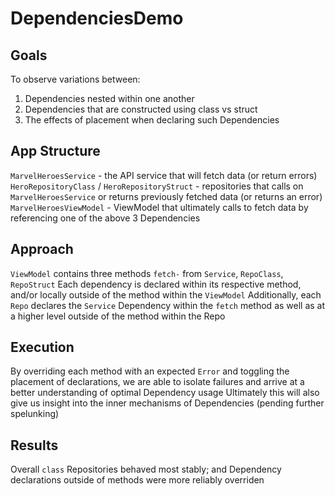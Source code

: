 DependenciesDemo
============

## Goals
To observe variations between:
1. Dependencies nested within one another
2. Dependencies that are constructed using class vs struct
3. The effects of placement when declaring such Dependencies

## App Structure
`MarvelHeroesService` - the API service that will fetch data (or return errors)
`HeroRepositoryClass` / `HeroRepositoryStruct` -  repositories that calls on `MarvelHeroesService`  or returns previously fetched data (or returns an error)
`MarvelHeroesViewModel` - ViewModel that ultimately calls to fetch data by referencing one of the above 3 Dependencies

## Approach
`ViewModel` contains three methods `fetch-` from `Service`, `RepoClass`, `RepoStruct`
Each dependency is declared within its respective method, and/or locally outside of the method within the `ViewModel`
Additionally, each `Repo` declares the `Service` Dependency within the `fetch` method as well as at a higher level outside of the method within the Repo

## Execution
By overriding each method with an expected `Error` and toggling the placement of declarations, we are able to isolate failures and arrive at a better understanding of optimal Dependency usage
Ultimately this will also give us insight into the inner mechanisms of Dependencies (pending further spelunking)

## Results
Overall `class` Repositories behaved most stably; and Dependency declarations outside of methods were more reliably overriden
